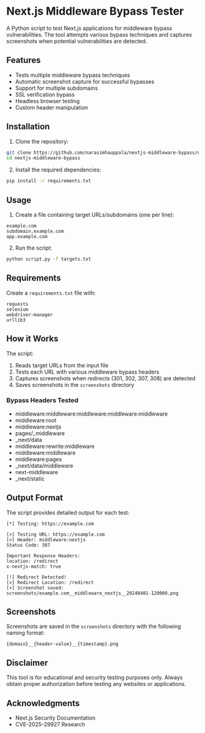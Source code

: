 # Next.js Middleware Bypass Tester

A Python script to test Next.js applications for middleware bypass vulnerabilities. The tool attempts various bypass techniques and captures screenshots when potential vulnerabilities are detected.

## Features

- Tests multiple middleware bypass techniques
- Automatic screenshot capture for successful bypasses
- Support for multiple subdomains
- SSL verification bypass
- Headless browser testing
- Custom header manipulation

## Installation

1. Clone the repository:
```bash
git clone https://github.com/narasimhauppala/nextjs-middleware-bypass/upload/main
cd nextjs-middleware-bypass
```

2. Install the required dependencies:
```bash
pip install -r requirements.txt
```

## Usage

1. Create a file containing target URLs/subdomains (one per line):
```text
example.com
subdomain.example.com
app.example.com
```

2. Run the script:
```bash
python script.py -f targets.txt
```

## Requirements

Create a `requirements.txt` file with:
```
requests
selenium
webdriver-manager
urllib3
```

## How it Works

The script:
1. Reads target URLs from the input file
2. Tests each URL with various middleware bypass headers
3. Captures screenshots when redirects (301, 302, 307, 308) are detected
4. Saves screenshots in the `screenshots` directory

### Bypass Headers Tested

- middleware:middleware:middleware:middleware:middleware
- middleware:root
- middleware:nextjs
- pages/_middleware
- _next/data
- middleware:rewrite:middleware
- middleware:middleware
- middleware:pages
- _next/data/middleware
- next-middleware
- _next/static

## Output Format

The script provides detailed output for each test:
```
[*] Testing: https://example.com

[>] Testing URL: https://example.com
[>] Header: middleware:nextjs
Status Code: 307

Important Response Headers:
location: /redirect
x-nextjs-match: true

[!] Redirect Detected!
[>] Redirect Location: /redirect
[+] Screenshot saved: screenshots/example.com__middleware_nextjs__20240401-120000.png
```

## Screenshots

Screenshots are saved in the `screenshots` directory with the following naming format:
```
{domain}__{header-value}__{timestamp}.png
```

## Disclaimer

This tool is for educational and security testing purposes only. Always obtain proper authorization before testing any websites or applications.

## Acknowledgments

- Next.js Security Documentation
- CVE-2025-29927 Research

